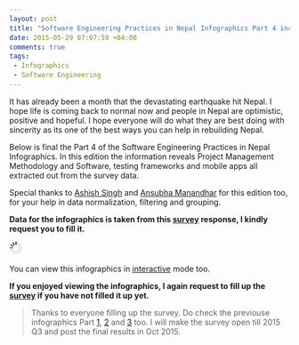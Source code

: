 ```yaml
---
layout: post
title: "Software Engineering Practices in Nepal Infographics Part 4 includes PM Methodology and Software, testing frameworks and mobile apps"
date: 2015-05-29 07:07:59 +04:00
comments: true
tags: 
 - Infographics
 - Software Engineering
---
```


It has already been a month that the devastating earthquake hit Nepal. I hope life is coming back to normal now and people in Nepal are optimistic, positive and hopeful. I hope everyone will do what they are best doing with sincerity as its one of the best ways you can help in rebuilding Nepal.

Below is final the Part 4 of the Software Engineering Practices in Nepal Infographics. In this edition the information reveals Project Management Methodology and Software, testing frameworks and mobile apps all extracted out from the survey data.

Special thanks to [Ashish Singh](http://bit.ly/ashish-singh-blog) and [Ansubha Manandhar](http://bit.ly/ansu-blog) for this edition too, for your help in data normalization, filtering and grouping.

**Data for the infographics is taken from this [survey](http://bit.ly/nep-dev-survey) response, I kindly request you to fill it.**
<!-- more -->

<img class="center" src="/images/generic/loading.gif" data-echo="/images/sw-eng-np-infographics-part04/Software_Engineering_Nepal_Mid_2015_Part04.png" title="Software Engineering Practices in Nepal Infographics Part 4" alt="Software Engineering Practices in Nepal Infographics Part 4">

You can view this infographics in [interactive](http://bit.ly/1Fk3WxK) mode too.

**If you enjoyed viewing the infographics, I again request to fill up the [survey](http://bit.ly/nep-dev-survey) if you have not filled it up yet.**

> Thanks to everyone filling up the survey. Do check the previouse infographics Part [1](http://bit.ly/1Prq1Vf), [2](http://bit.ly/sw-eng-np-pt2) and [3](http://bit.ly/sw-eng-np-pt3) too.
> I will make the survey open till 2015 Q3 and post the final results in Oct 2015.

